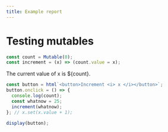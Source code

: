 ```yaml
---
title: Example report
---
```


# Testing mutables

```js
const count = Mutable(0);
const increment = (x) => (count.value = x);
```

The current value of x is ${count}.

```js
const button = html`<button>Increment <i> x </i></button>`;
button.onclick = () => {
  console.log(count);
  const whatnow = 25;
  increment(whatnow);
}; // x.set(x.value + 1);

display(button);
```

